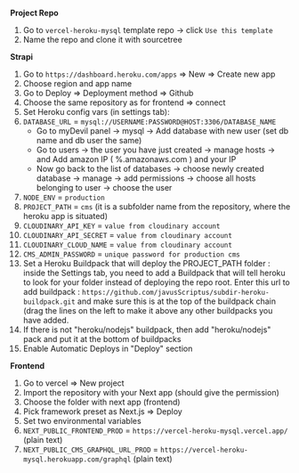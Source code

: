 **Project Repo**

1. Go to `vercel-heroku-mysql` template repo -> click `Use this template`
2. Name the repo and clone it with sourcetree

**Strapi**

1. Go to `https://dashboard.heroku.com/apps` => New => Create new app
2. Choose region and app name
3. Go to Deploy => Deployment method => Github
4. Choose the same repository as for frontend => connect
5. Set Heroku config vars (in settings tab):
6. `DATABASE_URL` = `mysql://USERNAME:PASSWORD@HOST:3306/DATABASE_NAME`
   - Go to myDevil panel -> mysql -> Add database with new user (set db name and db user the same)
   - Go to users -> the user you have just created -> manage hosts -> and Add amazon IP ( %.amazonaws.com ) and your IP
   - Now go back to the list of databases -> choose newly created database -> manage -> add permissions -> choose all hosts belonging to user -> choose the user
7. `NODE_ENV` = `production`
8. `PROJECT_PATH` = `cms` (it is a subfolder name from the repository, where the heroku app is situated)
9. `CLOUDINARY_API_KEY` = `value from cloudinary account`
10. `CLOUDINARY_API_SECRET` = `value from cloudinary account`
11. `CLOUDINARY_CLOUD_NAME` = `value from cloudinary account`
12. `CMS_ADMIN_PASSWORD` = `unique password for production cms`
13. Set a Heroku Buildpack that will deploy the PROJECT_PATH folder :
    inside the Settings tab, you need to add a Buildpack that will tell heroku to look for your folder instead of deploying the repo root. Enter this url to add buildpack : `https://github.com/javusScriptus/subdir-heroku-buildpack.git` and make sure this is at the top of the buildpack chain (drag the lines on the left to make it above any other buildpacks you have added.
14. If there is not "heroku/nodejs" buildpack, then add "heroku/nodejs" pack and put it at the bottom of buildpacks
15. Enable Automatic Deploys in "Deploy" section

**Frontend**

1. Go to vercel => New project
2. Import the repository with your Next app (should give the permission)
3. Choose the folder with next app (frontend)
4. Pick framework preset as Next.js => Deploy
5. Set two environmental variables
6. `NEXT_PUBLIC_FRONTEND_PROD` = `https://vercel-heroku-mysql.vercel.app/` (plain text)
7. `NEXT_PUBLIC_CMS_GRAPHQL_URL_PROD` = `https://vercel-heroku-mysql.herokuapp.com/graphql` (plain text)
